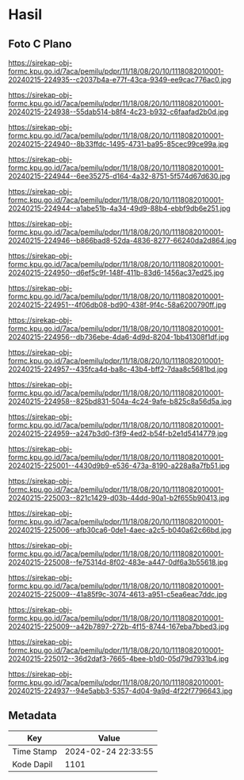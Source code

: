 # Hasil

## Foto C Plano

https://sirekap-obj-formc.kpu.go.id/7aca/pemilu/pdpr/11/18/08/20/10/1118082010001-20240215-224935--c2037b4a-e77f-43ca-9349-ee9cac776ac0.jpg

https://sirekap-obj-formc.kpu.go.id/7aca/pemilu/pdpr/11/18/08/20/10/1118082010001-20240215-224938--55dab514-b8f4-4c23-b932-c6faafad2b0d.jpg

https://sirekap-obj-formc.kpu.go.id/7aca/pemilu/pdpr/11/18/08/20/10/1118082010001-20240215-224940--8b33ffdc-1495-4731-ba95-85cec99ce99a.jpg

https://sirekap-obj-formc.kpu.go.id/7aca/pemilu/pdpr/11/18/08/20/10/1118082010001-20240215-224944--6ee35275-d164-4a32-8751-5f574d67d630.jpg

https://sirekap-obj-formc.kpu.go.id/7aca/pemilu/pdpr/11/18/08/20/10/1118082010001-20240215-224944--a1abe51b-4a34-49d9-88b4-ebbf9db6e251.jpg

https://sirekap-obj-formc.kpu.go.id/7aca/pemilu/pdpr/11/18/08/20/10/1118082010001-20240215-224946--b866bad8-52da-4836-8277-66240da2d864.jpg

https://sirekap-obj-formc.kpu.go.id/7aca/pemilu/pdpr/11/18/08/20/10/1118082010001-20240215-224950--d6ef5c9f-148f-411b-83d6-1456ac37ed25.jpg

https://sirekap-obj-formc.kpu.go.id/7aca/pemilu/pdpr/11/18/08/20/10/1118082010001-20240215-224951--4f06db08-bd90-438f-9f4c-58a6200790ff.jpg

https://sirekap-obj-formc.kpu.go.id/7aca/pemilu/pdpr/11/18/08/20/10/1118082010001-20240215-224956--db736ebe-4da6-4d9d-8204-1bb41308f1df.jpg

https://sirekap-obj-formc.kpu.go.id/7aca/pemilu/pdpr/11/18/08/20/10/1118082010001-20240215-224957--435fca4d-ba8c-43b4-bff2-7daa8c5681bd.jpg

https://sirekap-obj-formc.kpu.go.id/7aca/pemilu/pdpr/11/18/08/20/10/1118082010001-20240215-224958--825bd831-504a-4c24-9afe-b825c8a56d5a.jpg

https://sirekap-obj-formc.kpu.go.id/7aca/pemilu/pdpr/11/18/08/20/10/1118082010001-20240215-224959--a247b3d0-f3f9-4ed2-b54f-b2e1d5414779.jpg

https://sirekap-obj-formc.kpu.go.id/7aca/pemilu/pdpr/11/18/08/20/10/1118082010001-20240215-225001--4430d9b9-e536-473a-8190-a228a8a7fb51.jpg

https://sirekap-obj-formc.kpu.go.id/7aca/pemilu/pdpr/11/18/08/20/10/1118082010001-20240215-225003--821c1429-d03b-44dd-90a1-b2f655b90413.jpg

https://sirekap-obj-formc.kpu.go.id/7aca/pemilu/pdpr/11/18/08/20/10/1118082010001-20240215-225006--afb30ca6-0de1-4aec-a2c5-b040a62c66bd.jpg

https://sirekap-obj-formc.kpu.go.id/7aca/pemilu/pdpr/11/18/08/20/10/1118082010001-20240215-225008--fe75314d-8f02-483e-a447-0df6a3b55618.jpg

https://sirekap-obj-formc.kpu.go.id/7aca/pemilu/pdpr/11/18/08/20/10/1118082010001-20240215-225009--41a85f9c-3074-4613-a951-c5ea6eac7ddc.jpg

https://sirekap-obj-formc.kpu.go.id/7aca/pemilu/pdpr/11/18/08/20/10/1118082010001-20240215-225009--a42b7897-272b-4f15-8744-167eba7bbed3.jpg

https://sirekap-obj-formc.kpu.go.id/7aca/pemilu/pdpr/11/18/08/20/10/1118082010001-20240215-225012--36d2daf3-7665-4bee-b1d0-05d79d7931b4.jpg

https://sirekap-obj-formc.kpu.go.id/7aca/pemilu/pdpr/11/18/08/20/10/1118082010001-20240215-224937--94e5abb3-5357-4d04-9a9d-4f22f7796643.jpg


## Metadata

| Key        | Value               |
| ---------- | ------------------- |
| Time Stamp | 2024-02-24 22:33:55 |
| Kode Dapil | 1101                |



